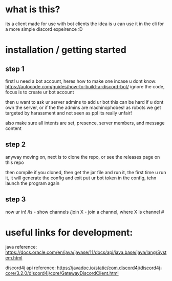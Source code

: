 
# what is this?
its a client made for use with bot clients
the idea is u can use it in the cli for a more simple discord expeirence :D

# installation / getting started
## step 1
first! u need a bot account, heres how to make one incase u dont know:
https://autocode.com/guides/how-to-build-a-discord-bot/
ignore the code, focus is to create ur bot account

then u want to ask ur server admins to add ur bot
this can be hard if u dont own the server, or if the the admins are
machinophobes! as robots we get targeted by harassment and not seen as ppl
its really unfair!

also make sure all intents are set, presence, server members, and message content


## step 2
anyway moving on, next is to clone the repo,
or see the releases page on this repo

then compile if you cloned, then get the jar file
and run it, the first time u run it, it will generate the config and exit
put ur bot token in the config, tehn launch the program again

## step 3
now ur in!
/ls - show channels
/join X - join a channel, where X is channel #



# useful links for development:

java reference:
https://docs.oracle.com/en/java/javase/11/docs/api/java.base/java/lang/System.html

discord4j api reference:
https://javadoc.io/static/com.discord4j/discord4j-core/3.2.0/discord4j/core/GatewayDiscordClient.html
